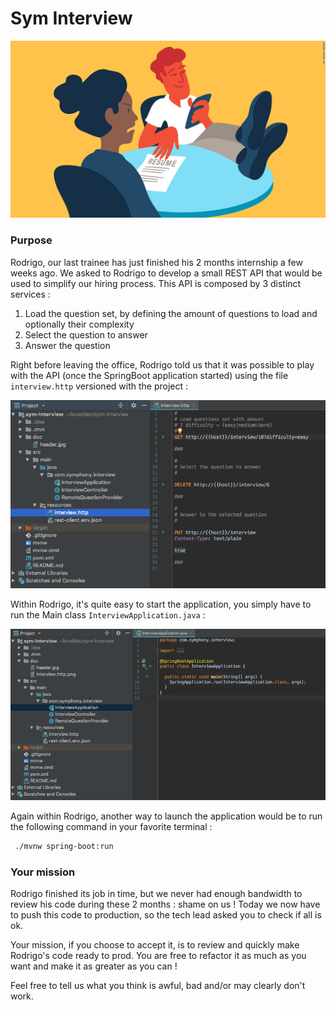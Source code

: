 # Sym Interview
![header image](doc/header.jpg)

### Purpose 
Rodrigo, our last trainee has just finished his 2 months internship a few weeks ago. 
We asked to Rodrigo to develop a small REST API that would be used to simplify our hiring process. 
This API is composed by 3 distinct services : 
1. Load the question set, by defining the amount of questions to load and optionally their complexity 
2. Select the question to answer
3. Answer the question

Right before leaving the office, Rodrigo told us that it was possible to play with the API (once the SpringBoot application started) 
using the file `interview.http` versioned with the project : 

![interview.http](doc/interview.http.png)

Within Rodrigo, it's quite easy to start the application, you simply have to run the Main class `InterviewApplication.java` : 

![InterviewApplication.java](doc/application.png)

Again within Rodrigo, another way to launch the application would be to run the following command in 
your favorite terminal : 
```bash
 ./mvnw spring-boot:run
```

### Your mission
Rodrigo finished its job in time, but we never had enough bandwidth to review his code during these 2 months : shame on us !
Today we now have to push this code to production, so the tech lead asked you to check if all is ok.

Your mission, if you choose to accept it, is to review and quickly make Rodrigo's code ready to prod. 
You are free to refactor it as much as you want and make it as greater as you can !

Feel free to tell us what you think is awful, bad and/or may clearly don't work. 